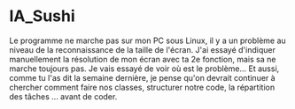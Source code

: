 # IA_Sushi
Le programme ne marche pas sur mon PC sous Linux, il y a un problème au niveau de la reconnaissance de la taille de l'écran.
J'ai essayé d'indiquer manuellement la résolution de mon écran avec ta 2e fonction, mais sa ne marche toujours pas.
Je vais essayé de voir où est le problème... Et aussi, comme tu l'as dit la semaine dernière, je pense qu'on devrait continuer
à chercher comment faire nos classes, structurer notre code, la répartition des tâches ... avant de coder.
